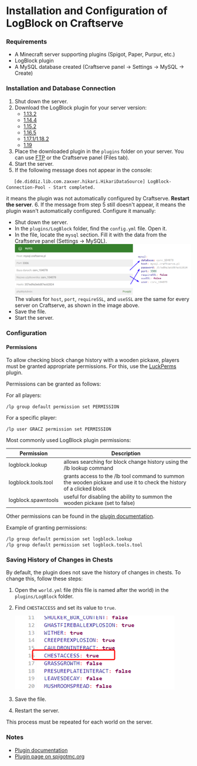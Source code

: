 # Installation and Configuration of LogBlock on Craftserve

### Requirements

* A Minecraft server supporting plugins (Spigot, Paper, Purpur, etc.)
* LogBlock plugin
* A MySQL database created (Craftserve panel -> Settings -> MySQL -> Create)

### Installation and Database Connection

1. Shut down the server.
2. Download the LogBlock plugin for your server version:
    - [1.13.2](https://www.iani.de/jenkins/job/LogBlock/64/artifact/target/LogBlock.jar)
    - [1.14.4](https://www.iani.de/jenkins/job/LogBlock/90/artifact/target/LogBlock.jar)
    - [1.15.2](https://www.iani.de/jenkins/job/LogBlock/99/artifact/target/LogBlock.jar)
    - [1.16.5](https://www.iani.de/jenkins/job/LogBlock/132/artifact/target/LogBlock.jar)
    - [1.17.1/1.18.2](https://www.iani.de/jenkins/job/LogBlock/161/artifact/target/LogBlock.jar)
    - [1.19](https://www.iani.de/jenkins/job/LogBlock/lastSuccessfulBuild/artifact/target/LogBlock.jar)
3. Place the downloaded plugin in the `plugins` folder on your server. You can use [FTP](ftp.md) or the Craftserve panel (Files tab).
4. Start the server.
5. If the following message does not appear in the console:
```
   [de.diddiz.lib.com.zaxxer.hikari.HikariDataSource] LogBlock-Connection-Pool - Start completed.
   ```
   it means the plugin was not automatically configured by Craftserve. **Restart the server**.
6. If the message from step 5 still doesn't appear, it means the plugin wasn't automatically configured. Configure it manually:
 - Shut down the server.
 - In the `plugins/LogBlock` folder, find the `config.yml` file. Open it.
 - In the file, locate the `mysql` section. Fill it with the data from the Craftserve panel (Settings -> MySQL).
 ![MySQL](img/logblock/logblock_config.png)
   The values for `host`, `port`, `requireSSL`, and `useSSL` are the same for every server on Craftserve, as shown in the image above.
 - Save the file.
 - Start the server.

### Configuration

#### Permissions

To allow checking block change history with a wooden pickaxe, players must be granted appropriate permissions. For this, use the [LuckPerms](https://luckperms.net/) plugin.

Permissions can be granted as follows:

For all players:
```
/lp group default permission set PERMISSION
```

For a specific player:
```
/lp user GRACZ permission set PERMISSION
```

Most commonly used LogBlock plugin permissions:

| Permission           | Description                                                                                                            |
|----------------------|------------------------------------------------------------------------------------------------------------------------|
| logblock.lookup      | allows searching for block change history using the /lb lookup command                                                |
| logblock.tools.tool  | grants access to the /lb tool command to summon the wooden pickaxe and use it to check the history of a clicked block |
| logblock.spawntools  | useful for disabling the ability to summon the wooden pickaxe (set to false)                                           |

Other permissions can be found in the [plugin documentation](https://github.com/LogBlock/LogBlock/wiki/Permissions).

Example of granting permissions:
```
/lp group default permission set logblock.lookup
/lp group default permission set logblock.tools.tool
```
### Saving History of Changes in Chests

By default, the plugin does not save the history of changes in chests. To change this, follow these steps:

1. Open the `world.yml` file (this file is named after the world) in the `plugins/LogBlock` folder.
2. Find `CHESTACCESS` and set its value to `true`.

   ![image](img/logblock/logblock_world_config.png)
3. Save the file.
4. Restart the server.

This process must be repeated for each world on the server.

### Notes

* [Plugin documentation](https://github.com/LogBlock/LogBlock/wiki)
* [Plugin page on spigotmc.org](https://www.spigotmc.org/resources/logblock.67333/)
